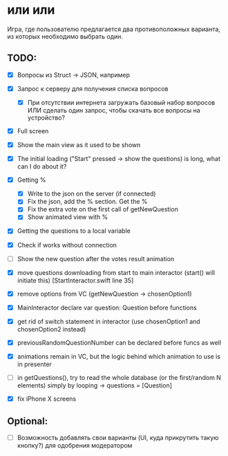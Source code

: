#  или или

Игра, где пользователю предлагается два противоположных варианта, из которых необходимо выбрать один.

## TODO:

- [x] Вопросы из Struct -> JSON, например
- [x] Запрос к серверу для получения списка вопросов
    - [x] При отсутствии интернета загружать базовый набор вопросов ИЛИ сделать один запрос, чтобы скачать все вопросы на устройство?
- [x] Full screen
- [x] Show the main view as it used to be shown
- [x] The initial loading ("Start" pressed -> show the questions) is long, what can I do about it?
- [x] Getting %
    - [x] Write to the json on the server (if connected)
    - [x] Fix the json, add the % section. Get the %
    - [x] Fix the extra vote on the first call of getNewQuestion
    - [x] Show animated view with %
- [x] Getting the questions to a local variable
- [x] Check if works without connection
- [ ] Show the new question after the votes result animation


- [x] move questions downloading from start to main interactor (start() will initiate this) [StartInteractor.swift line 35]
- [x] remove options from VC (getNewQuestion -> chosenOption1)
- [x] MainInteractor declare var question: Question before functions
- [x] get rid of switch statement in interactor (use chosenOption1 and chosenOption2 instead)
- [x] previousRandomQuestionNumber can be declared before funcs as well
- [x] animations remain in VC, but the logic behind which animation to use is in presenter
- [ ] in getQuestions(), try to read the whole database (or the first/random N elements) simply by looping -> questions = [Question]
- [x] fix iPhone X screens

## Optional:

- [ ] Возможность добавлять свои варианты (UI, куда прикрутить такую кнопку?) для одобрения модератором
